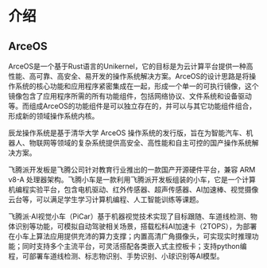 # 介绍

## ArceOS

ArceOS是一个基于Rust语言的Unikernel，它的目标是为云计算平台提供一种高性能、高可靠、高安全、易开发的操作系统解决方案。ArceOS的设计思路是将操作系统的核心功能和应用程序紧密集成在一起，形成一个单一的可执行镜像，这个镜像包含了应用程序所需的所有功能组件，包括网络协议、文件系统和设备驱动等。而组成ArceOS的功能组件是可以独立存在的，并可以与其它功能组件组合，形成新的领域操作系统内核。


辰龙操作系统是基于清华大学 ArceOS 操作系统的发行版，旨在为智能汽车、机器人、物联网等领域的复杂系统提供高安全、高性能和自主可控的国产操作系统解决方案。

飞腾派开发板是飞腾公司针对教育行业推出的一款国产开源硬件平台，兼容 ARM v8-A 处理器架构。飞腾小车是一款利用飞腾派开发板组装的小车，它是一个计算机编程实验平台，包含电机驱动、红外传感器、超声传感器、AI加速棒、视觉摄像云台等，可以满足学生学习计算机编程、人工智能训练等课题。
    

    
飞腾派·AI视觉小车（PiCar）基于机器视觉技术实现了目标跟随、车道线检测、物体识别等功能，可模拟自动驾驶相关场景，搭载松科AI加速卡（2TOPS），为部署在小车上算法应用提供充沛的算力支撑；内置高清广角摄像头，可实现实时推理功能；同时支持多个主流平台，可灵活搭配各类嵌入式主控板卡；支持python编程，可部署车道线检测、标志物识别、手势识别、小球识别等AI模型。
